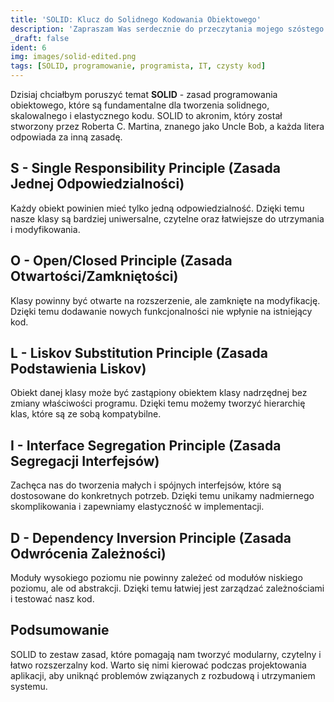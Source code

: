 ```yaml
---
title: 'SOLID: Klucz do Solidnego Kodowania Obiektowego'
description: 'Zapraszam Was serdecznie do przeczytania mojego szóstego wpisu na moim blogu, gdzie piszę o SOLID czyli kluczu do solidnego kodowania obiektowego.'
_draft: false
ident: 6
img: images/solid-edited.png
tags: [SOLID, programowanie, programista, IT, czysty kod]
---
```


Dzisiaj chciałbym poruszyć temat **SOLID** - zasad programowania obiektowego, które są fundamentalne dla tworzenia solidnego, skalowalnego i elastycznego kodu. SOLID to akronim, który został stworzony przez Roberta C. Martina, znanego jako Uncle Bob, a każda litera odpowiada za inną zasadę.
<!--more-->
## S - Single Responsibility Principle (Zasada Jednej Odpowiedzialności)
Każdy obiekt powinien mieć tylko jedną odpowiedzialność. Dzięki temu nasze klasy są bardziej uniwersalne, czytelne oraz łatwiejsze do utrzymania i modyfikowania.
## O - Open/Closed Principle (Zasada Otwartości/Zamkniętości)
Klasy powinny być otwarte na rozszerzenie, ale zamknięte na modyfikację. Dzięki temu dodawanie nowych funkcjonalności nie wpłynie na istniejący kod.
## L - Liskov Substitution Principle (Zasada Podstawienia Liskov)
Obiekt danej klasy może być zastąpiony obiektem klasy nadrzędnej bez zmiany właściwości programu. Dzięki temu możemy tworzyć hierarchię klas, które są ze sobą kompatybilne.
## I - Interface Segregation Principle (Zasada Segregacji Interfejsów)
Zachęca nas do tworzenia małych i spójnych interfejsów, które są dostosowane do konkretnych potrzeb. Dzięki temu unikamy nadmiernego skomplikowania i zapewniamy elastyczność w implementacji.
## D - Dependency Inversion Principle (Zasada Odwrócenia Zależności)
Moduły wysokiego poziomu nie powinny zależeć od modułów niskiego poziomu, ale od abstrakcji. Dzięki temu łatwiej jest zarządzać zależnościami i testować nasz kod.
## Podsumowanie
SOLID to zestaw zasad, które pomagają nam tworzyć modularny, czytelny i łatwo rozszerzalny kod. Warto się nimi kierować podczas projektowania aplikacji, aby uniknąć problemów związanych z rozbudową i utrzymaniem systemu.
